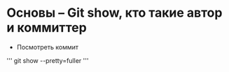 # Основы – Git show, кто такие автор и коммиттер

- Посмотреть  коммит

'''
git show --pretty=fuller
'''